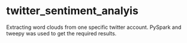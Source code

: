 # twitter_sentiment_analyis
Extracting word clouds from one specific twitter account. PySpark and tweepy was used to get the required results.
